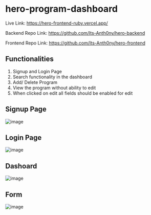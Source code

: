 # hero-program-dashboard

Live Link: https://hero-frontend-ruby.vercel.app/

Backend Repo Link: https://github.com/Its-Anth0ny/hero-backend

Frontend Repo Link: https://github.com/Its-Anth0ny/hero-frontend

## Functionalities
1. Signup and Login Page
2. Search functionality in the dashboard
3. Add/ Delete Program
4. View the program without ability to edit
5. When clicked on edit all fields should be enabled for edit

## Signup Page
![image](https://github.com/Its-Anth0ny/hero-program-dash/assets/81018055/d16811eb-60c9-4a35-981b-3e0b9e1c8836)

## Login Page
![image](https://github.com/Its-Anth0ny/hero-program-dash/assets/81018055/988b981a-1411-41ac-be47-e7b4ee347bac)

## Dashoard
![image](https://github.com/Its-Anth0ny/hero-program-dash/assets/81018055/7daea36b-f43e-45d1-a1ac-3e43342841c1)

## Form
![image](https://github.com/Its-Anth0ny/hero-program-dash/assets/81018055/310be2cd-5558-4cef-8714-50481b1648bc)
